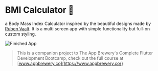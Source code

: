 
# BMI Calculator 💪 
a Body Mass Index Calculator inspired by the beautiful designs made by [Ruben Vaalt](https://dribbble.com/shots/4585382-Simple-BMI-Calculator). It is a multi screen app with simple functionality but full-on custom styling. 

![Finished App](https://github.com/londonappbrewery/Images/blob/master/bmi-calc-demo.gif)



>This is a companion project to The App Brewery's Complete Flutter Development Bootcamp, check out the full course at [www.appbrewery.co](https://www.appbrewery.co/)

